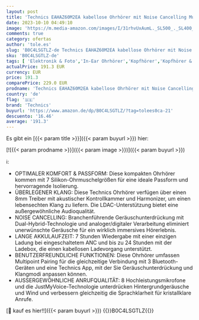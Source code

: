 ```yaml
---
layout: post
title: 'Technics EAHAZ60M2EA kabellose Ohrhörer mit Noise Cancelling Multipoint Bluetooth komfortable In-Ear-Kopfhörer integriertem Mikrofon anpassbare Passform bis zu 7 Stunden Wiedergabe Mitternachtsblau'
date: 2023-10-10 04:49:10
image: 'https://m.media-amazon.com/images/I/31rhvUxAumL._SL500_._SL400_.jpg'
comments: true
category: ofertas
author: 'tole.es'
slug: 'B0C4LSGTLZ-de Technics EAHAZ60M2EA kabellose Ohrhörer mit Noise...'
sku: 'B0C4LSGTLZ-de'
tags: [ 'Elektronik & Foto','In-Ear Ohrhörer','Kopfhörer','Kopfhörer & Zubehör','technics','🇩🇪', ]
actualPrice: 191.3 EUR
currency: EUR
price: 191.3
comparePrice: 229.0 EUR
prodname: 'Technics EAHAZ60M2EA kabellose Ohrhörer mit Noise Cancelling Multipoint Bluetooth komfortable In-Ear-Kopfhörer integriertem Mikrofon anpassbare Passform bis zu 7 Stunden Wiedergabe Mitternachtsblau'
country: 'de'
flag: '🇩🇪'
brand: 'Technics'
buyurl: 'https://www.amazon.de/dp/B0C4LSGTLZ/?tag=tolees0ca-21'
descuento: '16.46'
average: '191.3'
---
```


Es gibt ein [{{< param title >}}]({{< param buyurl >}}) hier:

[![{{< param prodname >}}]({{< param image >}})]({{< param buyurl >}})

ℹ️:

- OPTIMALER KOMFORT & PASSFORM: Diese kompakten Ohrhörer kommen mit 7 Silikon-Ohrmuschelgrößen für eine ideale Passform und hervorragende Isolierung.
- ÜBERLEGENER KLANG: Diese Technics Ohrhörer verfügen über einen 8mm Treiber mit akustischer Kontrollkammer und Harmonizer, um einen lebensechten Klang zu liefern. Die LDAC-Unterstützung bietet eine außergewöhnliche Audioqualität.
- NOISE CANCELLING: Branchenführende Geräuschunterdrückung mit Dual-Hybrid-Technologie und analoger/digitaler Verarbeitung eliminiert unerwünschte Geräusche für ein wirklich immersives Hörerlebnis.
- LANGE AKKULAUFZEIT: 7 Stunden Wiedergabe mit einer einzigen Ladung bei eingeschaltetem ANC und bis zu 24 Stunden mit der Ladebox, die einen kabellosen Ladevorgang unterstützt.
- BENUTZERFREUNDLICHE FUNKTIONEN: Diese Ohrhörer umfassen Multipoint Pairing für die gleichzeitige Verbindung mit 3 Bluetooth-Geräten und eine Technics App, mit der Sie Geräuschunterdrückung und Klangmodi anpassen können.
- AUSSERGEWÖHNLICHE ANRUFQUALITÄT: 8 Hochleistungsmikrofone und die JustMyVoice-Technologie unterdrücken Hintergrundgeräusche und Wind und verbessern gleichzeitig die Sprachklarheit für kristallklare Anrufe.

[🛒 kauf es hier!!]({{< param buyurl >}})
{{<world>}}B0C4LSGTLZ{{</world>}}
